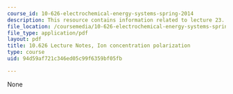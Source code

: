 ```yaml
---
course_id: 10-626-electrochemical-energy-systems-spring-2014
description: This resource contains information related to lecture 23.
file_location: /coursemedia/10-626-electrochemical-energy-systems-spring-2014/94d59af721c346ed05c99f6359bf05fb_MIT10_626S14_S11lec23.pdf
file_type: application/pdf
layout: pdf
title: 10.626 Lecture Notes, Ion concentration polarization
type: course
uid: 94d59af721c346ed05c99f6359bf05fb

---
```

None
